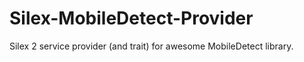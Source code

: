 # Silex-MobileDetect-Provider
Silex 2 service provider (and trait) for awesome MobileDetect library.
